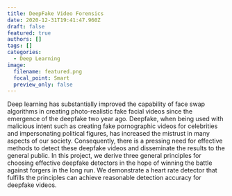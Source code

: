 ```yaml
---
title: DeepFake Video Forensics
date: 2020-12-31T19:41:47.960Z
draft: false
featured: true
authors: []
tags: []
categories:
  - Deep Learning
image:
  filename: featured.png
  focal_point: Smart
  preview_only: false
---
```

Deep learning has substantially improved the capability of face swap algorithms in creating photo-realistic fake facial videos since the emergence of the deepfake two year ago. Deepfake, when being used with malicious intent such as creating fake pornographic videos for celebrities and impersonating political figures, has increased the mistrust in many aspects of our society. Consequently, there is a pressing need for effective methods to detect these deepfake videos and disseminate the results to the general public. In this project, we derive three general principles for choosing effective deepfake detectors in the hope of winning the battle against forgers in the long run. We demonstrate a heart rate detector that fulfills the principles can achieve reasonable detection accuracy for deepfake videos.